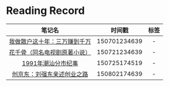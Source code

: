 # Reading Record

|笔记名|时间戳|标签|
|:--:|:--:|:--:|
|[我做散户这十年：三万赚到千万](http://www.duokan.com/book/80780)|150701234639|-|
|[花千骨（同名电视剧原著小说）](http://www.duokan.com/book/90989)|150721234639|-|
|[1991年潮汕分市纪事](http://book.douban.com/subject/19934449/)|150725174519|-|
|[创京东：刘强东亲述创业之路](http://book.douban.com/subject/26400900/)|150802174639|-|


